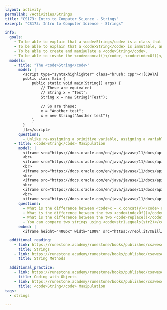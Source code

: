 ```yaml
---
layout: activity
permalink: /Activities/Strings
title: "CS173: Intro to Computer Science - Strings"
excerpt: "CS173: Intro to Computer Science - Strings"

info:
  goals: 
    - To be able to explain that a <code>String</code> is a class that stores text and provides functionality that manipulates that text.
    - To be able to explain that a <code>String</code> is immutable, and that new memory is allocated for a <code>String</code> when it is modified.
    - To be able to create and manipulate a <code>String</code>.
    - To be able to invoke the <code>concat()</code>, <code>indexOf()</code>, <code>substring()</code> and <code>replace()</code> methods of a <code>String</code>.
  models:
    - title: "The <code>String</code>"
      model: |
        <script type="syntaxhighlighter" class="brush: cpp"><![CDATA[
        public class Main {
            public static void main(String[] args) {
                // These are equivalent
                // String x = "Test";
                String x = new String("Test");
                
                // So are these:
                x = "Another test";
                x = new String("Another test");
            }
        }
        ]]></script> 
      questions: 
        - Unlike re-assigning a primitive variable, assigning a variable to an object creates a new object.  A <code>String</code> is a class that allocates memory for and stores text. Since String text cannot be reassigned once it is allocated (and must be re-created instead), a <code>String</code> is called an <strong>immutable</strong> object.  Why can’t a <code>String</code> be re-assigned like an <code>int</code> or <code>double</code> can?
    - title: <code>String</code> Manipulation
      model: |
        <iframe src="https://docs.oracle.com/en/java/javase/11/docs/api/java.base/java/lang/String.html#concat(java.lang.String)" width="100%" height="700" style="pointer-events:none;" scrolling="no"></iframe>
        <br>
        <iframe src="https://docs.oracle.com/en/java/javase/11/docs/api/java.base/java/lang/String.html#indexOf(int)" width="100%" height="600" style="pointer-events:none;" scrolling="no"></iframe>
        <br>
        <iframe src="https://docs.oracle.com/en/java/javase/11/docs/api/java.base/java/lang/String.html#indexOf(int,int)" width="100%" height="800" style="pointer-events:none;" scrolling="no"></iframe>
        <br>
        <iframe src="https://docs.oracle.com/en/java/javase/11/docs/api/java.base/java/lang/String.html#replace(char,char)" width="100%" height="700" style="pointer-events:none;" scrolling="no"></iframe>
        <br>
        <iframe src="https://docs.oracle.com/en/java/javase/11/docs/api/java.base/java/lang/String.html#replace(java.lang.CharSequence,java.lang.CharSequence)" width="100%" height="480" style="pointer-events:none;" scrolling="no"></iframe>
        <br>
        <iframe src="https://docs.oracle.com/en/java/javase/11/docs/api/java.base/java/lang/String.html#substring(int,int)" width="100%" height="640" style="pointer-events:none;"></iframe>
      questions: 
        - What is the difference between <code>x = x.concat(y)</code> and <code>x = x + y</code> for <code>String</code> objects <code>x</code> and <code>y</code>?
        - What is the difference between the two <code>indexOf()</code> methods given above? How do you know which version you are calling from a program?
        - What is the difference between the two <code>replace()</code> methods given above?  How do you know which version you are calling from a program?
        - You can compare two strings using <code>str1.equals(str2)</code>.  Why do you think <code>str1 == str2</code> won't work?
      embed: |
        <iframe height="400px" width="100%" src="https://repl.it/@BillJr99/JavaFirstExample?lite=true" scrolling="no" frameborder="no" allowtransparency="true" allowfullscreen="true" sandbox="allow-forms allow-pointer-lock allow-popups allow-same-origin allow-scripts allow-modals"></iframe> 

  additional_reading:
    - link: https://runestone.academy/runestone/books/published/csawesome/Unit2-Using-Objects/topic-2-6-strings.htm	
      title: Strings
    - link: https://runestone.academy/runestone/books/published/csawesome/Unit2-Using-Objects/topic-2-7-string-methods.html
      title: String Methods

  additional_practice:
    - link: https://runestone.academy/runestone/books/published/csawesome/Unit2-Using-Objects/topic-2-12-practice-coding.html
      title: Coding with Objects
    - link: https://runestone.academy/runestone/books/published/csawesome/Unit4-Iteration/FRQstringScrambleA.html
      title: <code>String</code> Manipulation
tags:
  - strings
  
---
```


